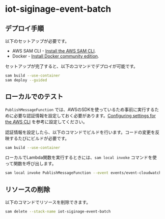 # iot-siginage-event-batch

## デプロイ手順
以下のセットアップが必要です。

* AWS SAM CLI - [Install the AWS SAM CLI](https://docs.aws.amazon.com/serverless-application-model/latest/developerguide/serverless-sam-cli-install.html).
* Docker - [Install Docker community edition](https://hub.docker.com/search/?type=edition&offering=community).

セットアップが完了すると、以下のコマンドでデプロイが可能です。

```bash
sam build --use-container
sam deploy --guided
```

## ローカルでのテスト 
`PublishMessageFunction` では、AWSのSDKを使っているため事前に実行するために必要な認証情報を設定しておく必要があります。[Configuring settings for the AWS CLI](https://docs.aws.amazon.com/cli/v1/userguide/cli-chap-configure.html) を参考に設定してください。

認証情報を設定したら、以下のコマンドでビルドを行います。コードの変更を反映するたびにビルドが必要です。

```bash
sam build --use-container
```

ローカルでLambda関数を実行するときには、`sam local invoke` コマンドを使って関数を呼び出します。

```bash
sam local invoke PublishMessageFunction --event events/event-cloudwatch-event.json
```

## リソースの削除

以下のコマンドでリソースを削除できます。

```bash
sam delete --stack-name iot-siginage-event-batch
```
